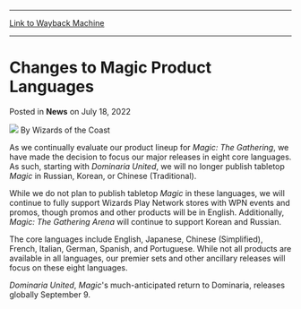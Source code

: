 
---
[Link to Wayback Machine](https://web.archive.org/web/20220718151135/https://magic.wizards.com/en/articles/archive/news/changes-magic-product-languages-2022-07-18)

[_metadata_:author]:- "Wizards of the Coast"
[_metadata_:description]:- "Magic product languages are changing with the release of Dominaria United."
[_metadata_:generator]:- "Drupal 7 (http://drupal.org)"
[_metadata_:node]:- "1598925"
[_metadata_:publish_date]:- "2022-07-18"
[_metadata_:source]:- "div-main-content"
[_metadata_:title]:- "Changes to Magic Product Languages"
[_metadata_:wayback_capture_timestamp]:- "2022-07-18 15:11:35"
[_metadata_:wayback_raw_url]:- "https://web.archive.org/web/20220718151135id_/https://magic.wizards.com/en/articles/archive/news/changes-magic-product-languages-2022-07-18"
[_metadata_:wayback_url]:- "https://magic.wizards.com/en/articles/archive/news/changes-magic-product-languages-2022-07-18"
---


Changes to Magic Product Languages
==================================



 Posted in **News**
 on July 18, 2022 






![](https://media.magic.wizards.com/styles/auth_small/public/images/person/wizards_author.jpg)
By Wizards of the Coast











As we continually evaluate our product lineup for *Magic: The Gathering*, we have made the decision to focus our major releases in eight core languages. As such, starting with *Dominaria* *United*, we will no longer publish tabletop *Magic* in Russian, Korean, or Chinese (Traditional).


While we do not plan to publish tabletop *Magic* in these languages, we will continue to fully support Wizards Play Network stores with WPN events and promos, though promos and other products will be in English. Additionally, *Magic: The Gathering Arena* will continue to support Korean and Russian.


The core languages include English, Japanese, Chinese (Simplified), French, Italian, German, Spanish, and Portuguese. While not all products are available in all languages, our premier sets and other ancillary releases will focus on these eight languages.


*Dominaria United*, *Magic*'s much-anticipated return to Dominaria, releases globally September 9.







